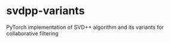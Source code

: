 # svdpp-variants
PyTorch implementation of SVD++ algorithm and its variants for collaborative filtering
